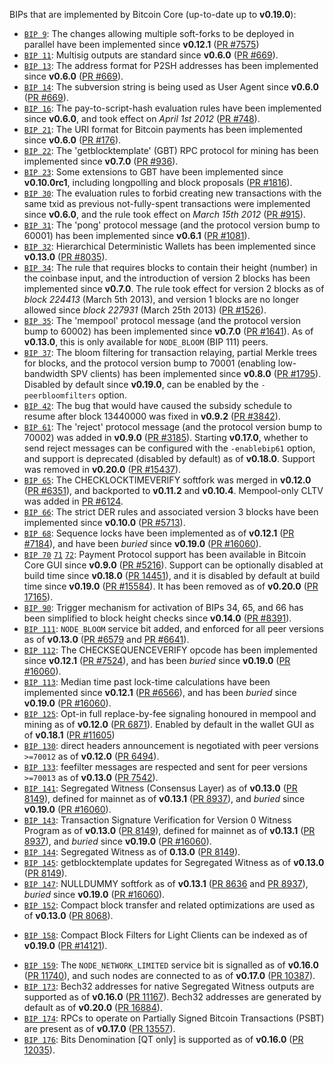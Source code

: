 BIPs that are implemented by Bitcoin Core (up-to-date up to **v0.19.0**):

* [`BIP 9`](https://github.com/paymastercoin/bips/blob/master/bip-0009.mediawiki): The changes allowing multiple soft-forks to be deployed in parallel have been implemented since **v0.12.1**  ([PR #7575](https://github.com/adminpaymastercoin/paymastercoin/pull/7575))
* [`BIP 11`](https://github.com/paymastercoin/bips/blob/master/bip-0011.mediawiki): Multisig outputs are standard since **v0.6.0** ([PR #669](https://github.com/adminpaymastercoin/paymastercoin/pull/669)).
* [`BIP 13`](https://github.com/paymastercoin/bips/blob/master/bip-0013.mediawiki): The address format for P2SH addresses has been implemented since **v0.6.0** ([PR #669](https://github.com/adminpaymastercoin/paymastercoin/pull/669)).
* [`BIP 14`](https://github.com/paymastercoin/bips/blob/master/bip-0014.mediawiki): The subversion string is being used as User Agent since **v0.6.0** ([PR #669](https://github.com/adminpaymastercoin/paymastercoin/pull/669)).
* [`BIP 16`](https://github.com/paymastercoin/bips/blob/master/bip-0016.mediawiki): The pay-to-script-hash evaluation rules have been implemented since **v0.6.0**, and took effect on *April 1st 2012* ([PR #748](https://github.com/adminpaymastercoin/paymastercoin/pull/748)).
* [`BIP 21`](https://github.com/paymastercoin/bips/blob/master/bip-0021.mediawiki): The URI format for Bitcoin payments has been implemented since **v0.6.0** ([PR #176](https://github.com/adminpaymastercoin/paymastercoin/pull/176)).
* [`BIP 22`](https://github.com/paymastercoin/bips/blob/master/bip-0022.mediawiki): The 'getblocktemplate' (GBT) RPC protocol for mining has been implemented since **v0.7.0** ([PR #936](https://github.com/adminpaymastercoin/paymastercoin/pull/936)).
* [`BIP 23`](https://github.com/paymastercoin/bips/blob/master/bip-0023.mediawiki): Some extensions to GBT have been implemented since **v0.10.0rc1**, including longpolling and block proposals ([PR #1816](https://github.com/adminpaymastercoin/paymastercoin/pull/1816)).
* [`BIP 30`](https://github.com/paymastercoin/bips/blob/master/bip-0030.mediawiki): The evaluation rules to forbid creating new transactions with the same txid as previous not-fully-spent transactions were implemented since **v0.6.0**, and the rule took effect on *March 15th 2012* ([PR #915](https://github.com/adminpaymastercoin/paymastercoin/pull/915)).
* [`BIP 31`](https://github.com/paymastercoin/bips/blob/master/bip-0031.mediawiki): The 'pong' protocol message (and the protocol version bump to 60001) has been implemented since **v0.6.1** ([PR #1081](https://github.com/adminpaymastercoin/paymastercoin/pull/1081)).
* [`BIP 32`](https://github.com/paymastercoin/bips/blob/master/bip-0032.mediawiki): Hierarchical Deterministic Wallets has been implemented since **v0.13.0** ([PR #8035](https://github.com/adminpaymastercoin/paymastercoin/pull/8035)).
* [`BIP 34`](https://github.com/paymastercoin/bips/blob/master/bip-0034.mediawiki): The rule that requires blocks to contain their height (number) in the coinbase input, and the introduction of version 2 blocks has been implemented since **v0.7.0**. The rule took effect for version 2 blocks as of *block 224413* (March 5th 2013), and version 1 blocks are no longer allowed since *block 227931* (March 25th 2013) ([PR #1526](https://github.com/adminpaymastercoin/paymastercoin/pull/1526)).
* [`BIP 35`](https://github.com/paymastercoin/bips/blob/master/bip-0035.mediawiki): The 'mempool' protocol message (and the protocol version bump to 60002) has been implemented since **v0.7.0** ([PR #1641](https://github.com/adminpaymastercoin/paymastercoin/pull/1641)). As of **v0.13.0**, this is only available for `NODE_BLOOM` (BIP 111) peers.
* [`BIP 37`](https://github.com/paymastercoin/bips/blob/master/bip-0037.mediawiki): The bloom filtering for transaction relaying, partial Merkle trees for blocks, and the protocol version bump to 70001 (enabling low-bandwidth SPV clients) has been implemented since **v0.8.0** ([PR #1795](https://github.com/adminpaymastercoin/paymastercoin/pull/1795)). Disabled by default since **v0.19.0**, can be enabled by the `-peerbloomfilters` option.
* [`BIP 42`](https://github.com/paymastercoin/bips/blob/master/bip-0042.mediawiki): The bug that would have caused the subsidy schedule to resume after block 13440000 was fixed in **v0.9.2** ([PR #3842](https://github.com/adminpaymastercoin/paymastercoin/pull/3842)).
* [`BIP 61`](https://github.com/paymastercoin/bips/blob/master/bip-0061.mediawiki): The 'reject' protocol message (and the protocol version bump to 70002) was added in **v0.9.0** ([PR #3185](https://github.com/adminpaymastercoin/paymastercoin/pull/3185)). Starting **v0.17.0**, whether to send reject messages can be configured with the `-enablebip61` option, and support is deprecated (disabled by default) as of **v0.18.0**. Support was removed in **v0.20.0** ([PR #15437](https://github.com/adminpaymastercoin/paymastercoin/pull/15437)).
* [`BIP 65`](https://github.com/paymastercoin/bips/blob/master/bip-0065.mediawiki): The CHECKLOCKTIMEVERIFY softfork was merged in **v0.12.0** ([PR #6351](https://github.com/adminpaymastercoin/paymastercoin/pull/6351)), and backported to **v0.11.2** and **v0.10.4**. Mempool-only CLTV was added in [PR #6124](https://github.com/adminpaymastercoin/paymastercoin/pull/6124).
* [`BIP 66`](https://github.com/paymastercoin/bips/blob/master/bip-0066.mediawiki): The strict DER rules and associated version 3 blocks have been implemented since **v0.10.0** ([PR #5713](https://github.com/adminpaymastercoin/paymastercoin/pull/5713)).
* [`BIP 68`](https://github.com/paymastercoin/bips/blob/master/bip-0068.mediawiki): Sequence locks have been implemented as of **v0.12.1**  ([PR #7184](https://github.com/adminpaymastercoin/paymastercoin/pull/7184)), and have been *buried* since **v0.19.0** ([PR #16060](https://github.com/adminpaymastercoin/paymastercoin/pull/16060)).
* [`BIP 70`](https://github.com/paymastercoin/bips/blob/master/bip-0070.mediawiki) [`71`](https://github.com/paymastercoin/bips/blob/master/bip-0071.mediawiki) [`72`](https://github.com/paymastercoin/bips/blob/master/bip-0072.mediawiki):
  Payment Protocol support has been available in Bitcoin Core GUI since **v0.9.0** ([PR #5216](https://github.com/adminpaymastercoin/paymastercoin/pull/5216)).
  Support can be optionally disabled at build time since **v0.18.0** ([PR 14451](https://github.com/adminpaymastercoin/paymastercoin/pull/14451)),
  and it is disabled by default at build time since **v0.19.0** ([PR #15584](https://github.com/adminpaymastercoin/paymastercoin/pull/15584)).
  It has been removed as of **v0.20.0** ([PR 17165](https://github.com/adminpaymastercoin/paymastercoin/pull/17165)).
* [`BIP 90`](https://github.com/paymastercoin/bips/blob/master/bip-0090.mediawiki): Trigger mechanism for activation of BIPs 34, 65, and 66 has been simplified to block height checks since **v0.14.0** ([PR #8391](https://github.com/adminpaymastercoin/paymastercoin/pull/8391)).
* [`BIP 111`](https://github.com/paymastercoin/bips/blob/master/bip-0111.mediawiki): `NODE_BLOOM` service bit added, and enforced for all peer versions as of **v0.13.0** ([PR #6579](https://github.com/adminpaymastercoin/paymastercoin/pull/6579) and [PR #6641](https://github.com/adminpaymastercoin/paymastercoin/pull/6641)).
* [`BIP 112`](https://github.com/paymastercoin/bips/blob/master/bip-0112.mediawiki): The CHECKSEQUENCEVERIFY opcode has been implemented since **v0.12.1** ([PR #7524](https://github.com/adminpaymastercoin/paymastercoin/pull/7524)), and has been *buried* since **v0.19.0** ([PR #16060](https://github.com/adminpaymastercoin/paymastercoin/pull/16060)).
* [`BIP 113`](https://github.com/paymastercoin/bips/blob/master/bip-0113.mediawiki): Median time past lock-time calculations have been implemented since **v0.12.1** ([PR #6566](https://github.com/adminpaymastercoin/paymastercoin/pull/6566)), and has been *buried* since **v0.19.0** ([PR #16060](https://github.com/adminpaymastercoin/paymastercoin/pull/16060)).
* [`BIP 125`](https://github.com/paymastercoin/bips/blob/master/bip-0125.mediawiki): Opt-in full replace-by-fee signaling honoured in mempool and mining as of **v0.12.0** ([PR 6871](https://github.com/adminpaymastercoin/paymastercoin/pull/6871)). Enabled by default in the wallet GUI as of **v0.18.1** ([PR #11605](https://github.com/adminpaymastercoin/paymastercoin/pull/11605))
* [`BIP 130`](https://github.com/paymastercoin/bips/blob/master/bip-0130.mediawiki): direct headers announcement is negotiated with peer versions `>=70012` as of **v0.12.0** ([PR 6494](https://github.com/adminpaymastercoin/paymastercoin/pull/6494)).
* [`BIP 133`](https://github.com/paymastercoin/bips/blob/master/bip-0133.mediawiki): feefilter messages are respected and sent for peer versions `>=70013` as of **v0.13.0** ([PR 7542](https://github.com/adminpaymastercoin/paymastercoin/pull/7542)).
* [`BIP 141`](https://github.com/paymastercoin/bips/blob/master/bip-0141.mediawiki): Segregated Witness (Consensus Layer) as of **v0.13.0** ([PR 8149](https://github.com/adminpaymastercoin/paymastercoin/pull/8149)), defined for mainnet as of **v0.13.1** ([PR 8937](https://github.com/adminpaymastercoin/paymastercoin/pull/8937)), and *buried* since **v0.19.0** ([PR #16060](https://github.com/adminpaymastercoin/paymastercoin/pull/16060)).
* [`BIP 143`](https://github.com/paymastercoin/bips/blob/master/bip-0143.mediawiki): Transaction Signature Verification for Version 0 Witness Program as of **v0.13.0** ([PR 8149](https://github.com/adminpaymastercoin/paymastercoin/pull/8149)), defined for mainnet as of **v0.13.1** ([PR 8937](https://github.com/adminpaymastercoin/paymastercoin/pull/8937)), and *buried* since **v0.19.0** ([PR #16060](https://github.com/adminpaymastercoin/paymastercoin/pull/16060)).
* [`BIP 144`](https://github.com/paymastercoin/bips/blob/master/bip-0144.mediawiki): Segregated Witness as of **0.13.0** ([PR 8149](https://github.com/adminpaymastercoin/paymastercoin/pull/8149)).
* [`BIP 145`](https://github.com/paymastercoin/bips/blob/master/bip-0145.mediawiki): getblocktemplate updates for Segregated Witness as of **v0.13.0** ([PR 8149](https://github.com/adminpaymastercoin/paymastercoin/pull/8149)).
* [`BIP 147`](https://github.com/paymastercoin/bips/blob/master/bip-0147.mediawiki): NULLDUMMY softfork as of **v0.13.1** ([PR 8636](https://github.com/adminpaymastercoin/paymastercoin/pull/8636) and [PR 8937](https://github.com/adminpaymastercoin/paymastercoin/pull/8937)), *buried* since **v0.19.0** ([PR #16060](https://github.com/adminpaymastercoin/paymastercoin/pull/16060)).
* [`BIP 152`](https://github.com/paymastercoin/bips/blob/master/bip-0152.mediawiki): Compact block transfer and related optimizations are used as of **v0.13.0** ([PR 8068](https://github.com/adminpaymastercoin/paymastercoin/pull/8068)).
- [`BIP 158`](https://github.com/paymastercoin/bips/blob/master/bip-0158.mediawiki): Compact Block Filters for Light Clients can be indexed as of **v0.19.0** ([PR #14121](https://github.com/adminpaymastercoin/paymastercoin/pull/14121)).
* [`BIP 159`](https://github.com/paymastercoin/bips/blob/master/bip-0159.mediawiki): The `NODE_NETWORK_LIMITED` service bit is signalled as of **v0.16.0** ([PR 11740](https://github.com/adminpaymastercoin/paymastercoin/pull/11740)), and such nodes are connected to as of **v0.17.0** ([PR 10387](https://github.com/adminpaymastercoin/paymastercoin/pull/10387)).
* [`BIP 173`](https://github.com/paymastercoin/bips/blob/master/bip-0173.mediawiki): Bech32 addresses for native Segregated Witness outputs are supported as of **v0.16.0** ([PR 11167](https://github.com/adminpaymastercoin/paymastercoin/pull/11167)). Bech32 addresses are generated by default as of **v0.20.0** ([PR 16884](https://github.com/adminpaymastercoin/paymastercoin/pull/16884)).
* [`BIP 174`](https://github.com/paymastercoin/bips/blob/master/bip-0174.mediawiki): RPCs to operate on Partially Signed Bitcoin Transactions (PSBT) are present as of **v0.17.0** ([PR 13557](https://github.com/adminpaymastercoin/paymastercoin/pull/13557)).
* [`BIP 176`](https://github.com/paymastercoin/bips/blob/master/bip-0176.mediawiki): Bits Denomination [QT only] is supported as of **v0.16.0** ([PR 12035](https://github.com/adminpaymastercoin/paymastercoin/pull/12035)).
